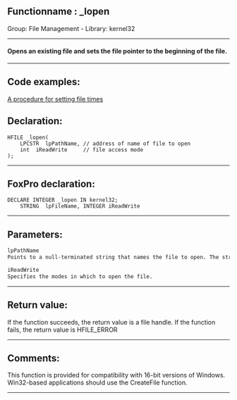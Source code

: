 <link rel="stylesheet" type="text/css" href="../../css/win32api.css">  
<link rel="stylesheet" href="https://cdnjs.cloudflare.com/ajax/libs/font-awesome/4.7.0/css/font-awesome.min.css">

## Functionname : _lopen
Group: File Management - Library: kernel32    
***  


#### Opens an existing file and sets the file pointer to the beginning of the file.
***  


## Code examples:
[A procedure for setting file times](../../samples/sample_128.md)  

## Declaration:
```foxpro  
HFILE _lopen(
	LPCSTR  lpPathName,	// address of name of file to open
	int  iReadWrite 	// file access mode
);  
```  
***  


## FoxPro declaration:
```foxpro  
DECLARE INTEGER _lopen IN kernel32;
	STRING  lpFileName, INTEGER iReadWrite  
```  
***  


## Parameters:
```txt  
lpPathName
Points to a null-terminated string that names the file to open. The string must consist of characters from the Windows ANSI character set.

iReadWrite
Specifies the modes in which to open the file.  
```  
***  


## Return value:
If the function succeeds, the return value is a file handle. If the function fails, the return value is HFILE_ERROR  
***  


## Comments:
This function is provided for compatibility with 16-bit versions of Windows. Win32-based applications should use the CreateFile function.  
  
***  

